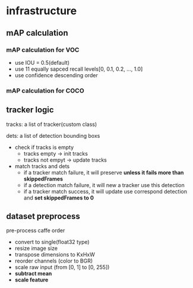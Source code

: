 # infrastructure

## mAP calculation
### mAP calculation for VOC 
* use IOU = 0.5(default)
* use 11 equally sapced recall levels[0, 0.1, 0.2, ..., 1.0]
* use confidence descending order

### mAP calculation for COCO

## tracker logic
tracks: a list of tracker(custom class)

dets: a list of detection bounding boxs
* check if tracks is empty
  * tracks empty -> init tracks
  * tracks not empyt -> update tracks
* match tracks and dets
  * if a tracker match failure, it will preserve **unless it fails more than skippedFrames**
  * if a detection match failure, it will new a tracker use this detection
  * if a tracker match success, it will update use correspond detection and **set skippedFrames to 0**

## dataset preprocess
pre-process caffe order
* convert to single(float32 type)
* resize image size
* transpose dimensions to KxHxW
* reorder channels (color to BGR)
* scale raw input (from [0, 1] to [0, 255])
* **subtract mean**
* **scale feature**
